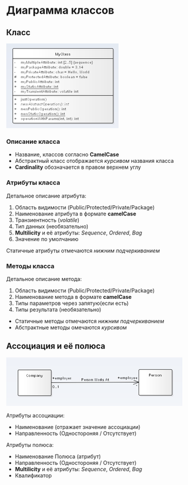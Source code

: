 # Диаграмма классов

## Класс

![alt text](./assets/uml2-class-sample.png "Пример того как выглядит класс")

### Описание класса

* Название, классов согласно **CamelCase**
* Абстрактный класс отображается *курсивом* названия класса
* **Cardinality** обозначается в правом верхнем углу

### Атрибуты класса

Детальное описание атрибута:

1. Область видимости (Public/Protected/Private/Package)
1. Наименование атрибута в формате **camelCase**
1. Транзиентность (*volatile*)
1. Тип данных (необязательно)
1. **Multilicity** и её атрибуты: *Sequence*, *Ordered*, *Bag*
1. Значение по умолчанию

Статичные атрибуты отмечаются _нижним подчеркиванием_

### Методы класса

Детальное описание метода:

1. Область видимости (Public/Protected/Private/Package)
1. Наименование метода в формате **camelCase**
1. Типы параметров через запятую(если есть)
1. Типы результата (необязательно)

* Статичные методы отмечаются _нижним подчеркиванием_
* Абстрактные методы омечаются *курсивом*


## Ассоциация и её полюса

![alt text](./assets/uml2-association-simple.png "Пример того как выглядит ассоциация")

Атрибуты ассоциации:
* Наименование (отражает значение ассоциации)
* Направленность (Одностороняя / Отсутствует)

Атрибуты полюса:
* Наименование Полюса (атрибут)
* Направленность (Одностороняя / Отсутствует)
* **Multilicity** и её атрибуты: *Sequence*, *Ordered*, *Bag*
* Квалификатор

